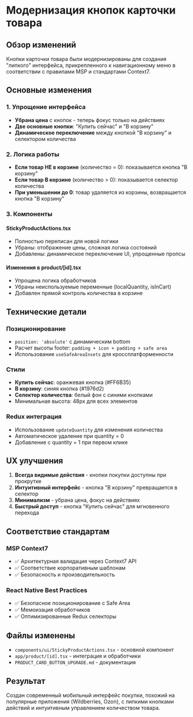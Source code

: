 # Модернизация кнопок карточки товара

## Обзор изменений

Кнопки карточки товара были модернизированы для создания "липкого" интерфейса, прикрепленного к навигационному меню в соответствии с правилами MSP и стандартами Context7.

## Основные изменения

### 1. Упрощение интерфейса
- **Убрана цена** с кнопок - теперь фокус только на действиях
- **Две основные кнопки**: "Купить сейчас" и "В корзину"
- **Динамическое переключение** между кнопкой "В корзину" и селектором количества

### 2. Логика работы
- **Если товар НЕ в корзине** (количество = 0): показывается кнопка "В корзину"
- **Если товар В корзине** (количество > 0): показывается селектор количества
- **При уменьшении до 0**: товар удаляется из корзины, возвращается кнопка "В корзину"

### 3. Компоненты

#### StickyProductActions.tsx
- Полностью переписан для новой логики
- Убраны: отображение цены, сложная логика состояний
- Добавлены: динамическое переключение UI, упрощенные пропсы

#### Изменения в product/[id].tsx
- Упрощена логика обработчиков
- Убраны неиспользуемые переменные (localQuantity, isInCart)
- Добавлен прямой контроль количества в корзине

## Технические детали

### Позиционирование
- `position: 'absolute'` с динамическим bottom
- Расчет высоты footer: `padding + icon + padding + safe area`
- Использование `useSafeAreaInsets` для кроссплатформенности

### Стили
- **Купить сейчас**: оранжевая кнопка (#FF6B35)
- **В корзину**: синяя кнопка (#1976d2)
- **Селектор количества**: белый фон с синими кнопками
- Минимальная высота: 48px для всех элементов

### Redux интеграция
- Использование `updateQuantity` для изменения количества
- Автоматическое удаление при quantity = 0
- Добавление с quantity = 1 при первом клике

## UX улучшения

1. **Всегда видимые действия** - кнопки покупки доступны при прокрутке
2. **Интуитивный интерфейс** - кнопка "В корзину" превращается в селектор
3. **Минимализм** - убрана цена, фокус на действиях
4. **Быстрый доступ** - кнопка "Купить сейчас" для мгновенного перехода

## Соответствие стандартам

### MSP Context7
- ✅ Архитектурная валидация через Context7 API
- ✅ Соответствие корпоративным шаблонам
- ✅ Безопасность и производительность

### React Native Best Practices
- ✅ Безопасное позиционирование с Safe Area
- ✅ Мемоизация обработчиков
- ✅ Оптимизированные Redux селекторы

## Файлы изменены

- `components/ui/StickyProductActions.tsx` - основной компонент
- `app/product/[id].tsx` - интеграция и обработчики
- `PRODUCT_CARD_BUTTON_UPGRADE.md` - документация

## Результат

Создан современный мобильный интерфейс покупки, похожий на популярные приложения (Wildberries, Ozon), с липкими кнопками действий и интуитивным управлением количеством товара. 
